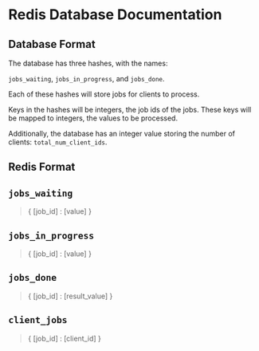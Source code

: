 # Redis Database Documentation

## Database Format

The database has three hashes, with the names:

`jobs_waiting`, `jobs_in_progress`, and `jobs_done`.

Each of these hashes will store jobs for clients to process.

Keys in the hashes will be integers, the job ids of the jobs.
These keys will be mapped to integers, the values to be processed.

Additionally, the database has an integer value storing the number of clients:
`total_num_client_ids`.

## Redis Format
## `jobs_waiting`
> { [job_id] : [value] } 

## `jobs_in_progress`
> { [job_id] : [value] } 

## `jobs_done`
> { [job_id] : [result_value] }

## `client_jobs`
> { [job_id] : [client_id] } 


